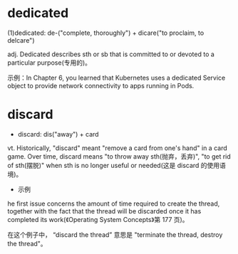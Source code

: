 # dedicated

(1)dedicated: de-("complete, thoroughly") + dicare("to proclaim, to delcare")

adj. Dedicated describes sth or sb that is committed to or devoted to a particular purpose(专用的)。

示例：In Chapter 6, you learned that Kubernetes uses a dedicated Service object to provide network connectivity to apps running in Pods.

# discard

-  discard: dis("away") + card

vt. Historically, "discard" meant "remove a card from one's hand" in a card game. Over time, discard means "to throw away sth(抛弃，丢弃)", "to get rid of sth(摆脱)" when sth is no longer useful or needed(这是 discard 的使用语境)。

- 示例

he first issue concerns the amount of time required to create the thread, together with the fact that the thread will be discarded once it has completed its work(《Operating System Concepts》第 177 页)。

在这个例子中， “discard the thread” 意思是 "terminate the thread, destroy the thread"。